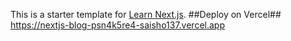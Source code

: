 This is a starter template for [Learn Next.js](https://nextjs.org/learn).
##Deploy on Vercel##
https://nextjs-blog-psn4k5re4-saisho137.vercel.app
